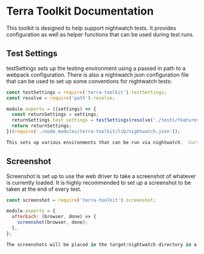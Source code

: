 # Terra Toolkit Documentation

This toolkit is designed to help support nightwatch tests.  It provides configuration as well as helper functions that can be used during test runs.

## Test Settings

testSettings sets up the testing environment using a passed in path to a webpack configuration.  There is also a nightwatch json configuration file that can be used to set up some conventions for nightwatch tests:

```javascript
const testSettings = require('terra-toolkit').testSettings;
const resolve = require('path').resolve;

module.exports = ((settings) => {
  const returnSettings = settings;
  returnSettings.test_settings = testSettings(resolve('./tests/features/test.config'));
  return returnSettings;
})(require('./node_modules/terra-toolkit/lib/nightwatch.json'));

This sets up various environments that can be run via nightwatch.  Currently, these configurations are named in the form <driver>-<size> where drivers are default (phantomjs), chrome, firefox, and safari and sizes are tiny, small, medium, large, huge, and enormous.
```

## Screenshot

Screenshot is set up to use the web driver to take a screenshot of whatever is currently loaded.  It is highly recommended to set up a screenshot to be taken at the end of every test.

```javascript
const screenshot = require('terra-toolkit').screenshot;

module.exports = {
  afterEach: (browser, done) => {
    screenshot(browser, done);
  },
};

The screenshots will be placed in the target/nightwatch directory in a folder matching the test description and web driver.  The file name will be the size appended with the optional tag that is passed in.
``` 
